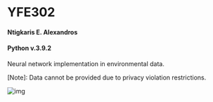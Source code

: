 # YFE302
#### Ntigkaris E. Alexandros
#### Python v.3.9.2

Neural network implementation in environmental data.

[Note]: Data cannot be provided due to privacy violation restrictions.

![img](https://user-images.githubusercontent.com/87975862/209556571-86cea39e-9157-4b41-a231-cd41c21cdaed.png)

